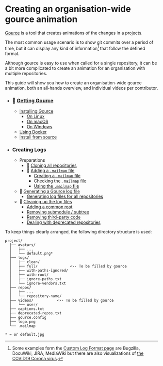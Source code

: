 # Creating an organisation-wide gource animation

[Gource](https://gource.io/) is a tool that creates animations of the changes in a projects.

The most common usage scenario is to show git commits over a period of time, but it can display any kind of information[^1] that follow the defined format.

Although gource is easy to use when called for a single repository, it can be a bit more complicated to create an animation for an organisation with multiple repositories.

This guide will show you how to create an organisation-wide gource animation, both an all-hands overview, and individual videos per contributor.

- ### 📄 [Getting Gource](01.getting.md)
  - [Installing Gource](01.getting.md#installing-gource)
    - [On Linux](01.getting.md#on-linux)
    - [On macOS](01.getting.md#on-macos)
    - [On Windows](01.getting.md#on-windows)
  - [Using Docker](01.getting.md#using-docker)
  - [Install from source](01.getting.md#install-from-source)

- ### Creating Logs
  - Preparations
    - 📄 [Cloning all repositories](02.logs.before.repos.md)
    - 📄 [Adding a `.mailmap` file](03.logs.before.mailmap.md)
      - [Creating a `.mailmap` file](03.logs.before.mailmap.md#creating-a-mailmap-file)
      - [Checking the `.mailmap` file](03.logs.before.mailmap.md#checking-the-mailmap-file)
      - [Using the `.mailmap` file](03.logs.before.mailmap.md#using-the-mailmap-file)
  - 📄 [Generating a Gource log file](04.logs.creating.md)
    - [Generating log files for all repositories](04.logs.creating.md#generating-log-files-for-all-repositories)
  - 📄 [Cleaning up the log files](05.logs.after.cleanup.md)
    - [Adding a common root](05.logs.after.cleanup.md#adding-a-common-root)
    - [Removing submodule / subtree](05.logs.after.cleanup.md#removing-submodule--subtree)
    - [Removing third-party code](05.logs.after.cleanup.md#removing-third-party-code)
    - [Dealing with deprecated repositories](05.logs.after.cleanup.md#dealing-with-deprecated-repositories)

To keep things clearly arranged, the following directory structure is used:

```
project/
  ├── avatars/
  │   ├── ...
  │   └── default.png*
  ├── logs/
  │   ├── clean/
  │   ├── full/               <-- To be filled by gource
  │   ├── with-paths-ignored/
  │   ├── with-root/
  │   ├── ignore-paths.txt
  │   └── ignore-vendors.txt
  ├── repos/
  │   ├── ...
  │   └── repository-name/
  ├── videos/           <-- To be filled by gource
  │   └── user/
  ├── captions.txt
  ├── deprecated-repos.txt
  ├── gource.config
  ├── logo.png
  └── .mailmap

* = or default.jpg
```

[^1]: Some examples form the [Custom Log Format page](https://github.com/acaudwell/Gource/wiki/Custom-Log-Format) are
Bugzilla, DocuWiki, JIRA, MediaWiki but there are also visualizations
of [the COVID19 Corona virus](https://github.com/sulmar/gource-covid19).

